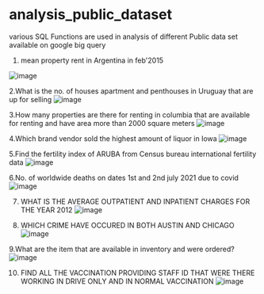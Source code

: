 # analysis_public_dataset
various SQL Functions are used in analysis of different Public data set available on google big query

1. mean property rent in Argentina in feb'2015

![image](https://user-images.githubusercontent.com/100989906/156873439-58c48118-8095-43a1-8d14-1e99d6b3641d.png)

2.What is the no. of houses apartment and penthouses in Uruguay that are up for selling
![image](https://user-images.githubusercontent.com/100989906/156873856-0125e443-d220-4b64-924e-213b832412ef.png)

3.How many properties are there for renting in columbia that  are available for renting and have area more than 2000 square meters 
![image](https://user-images.githubusercontent.com/100989906/156873682-a488a39a-9306-479c-a903-9dd8eab19d1e.png)


4.Which brand vendor sold the highest amount of liquor in Iowa 
![image](https://user-images.githubusercontent.com/100989906/156873695-80a86b95-88e0-4346-85d5-bd8df2e6db69.png)


5.Find the fertility index of ARUBA from Census bureau international fertility data
![image](https://user-images.githubusercontent.com/100989906/156873715-c5d22f03-54f9-482e-b414-2d0ebc1bc6ee.png)


6.No. of worldwide deaths on dates 1st and 2nd july 2021 due to covid 
![image](https://user-images.githubusercontent.com/100989906/156873735-0cebdf3b-71be-42a5-9b1e-cb190f9ef2d5.png)


7. WHAT IS THE AVERAGE OUTPATIENT AND INPATIENT CHARGES FOR THE YEAR 2012
![image](https://user-images.githubusercontent.com/100989906/156873748-627a724f-41d2-4218-827f-58b1334dc027.png)


8. WHICH CRIME HAVE OCCURED IN BOTH AUSTIN AND CHICAGO 
![image](https://user-images.githubusercontent.com/100989906/156873758-f5f892b8-14ce-4083-a1e7-49374d881b31.png)


9.What are the item that are available in inventory and were ordered?
![image](https://user-images.githubusercontent.com/100989906/156873785-acc03f1e-7510-4519-a2fb-7c3682d1ebc1.png)

10. FIND ALL THE VACCINATION PROVIDING STAFF ID THAT WERE THERE WORKING IN DRIVE ONLY AND IN NORMAL VACCINATION 
![image](https://user-images.githubusercontent.com/100989906/156873795-906efb0d-10da-4fbe-b5f9-824ed826e343.png)
